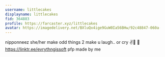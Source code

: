 ```yaml
---
username: littlecakes
displayname: littlecakes
fid: 364883
profile: https://farcaster.xyz/littlecakes
avatar: https://imagedelivery.net/BXluQx4ige9GuW0Ia56BHw/92c48847-060a-4828-46d9-c8d3972a9300/original
---
```

nipponneez she/her make odd things 2 make u laugh.. or cry ✌️👧 🫧 https://linktr.ee/evrythngissoft pfp made by me  
